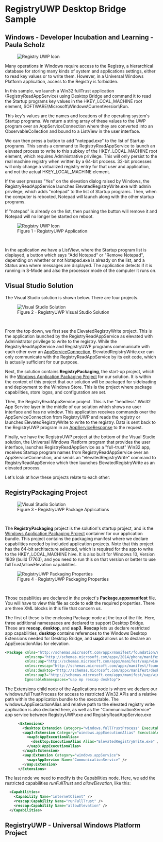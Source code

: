# RegistryUWP Desktop Bridge Sample
## Windows - Developer Incubation and Learning - Paula Scholz

<figure>
  <img src="/images/RegistryUWPicon.png" alt="Registry UWP Icon"/>
</figure>

Many operations in Windows require access to the Registry, a hierarchical database for storing many kinds of system and applications settings, either to read key values or to write them.  However, in a Universal Windows Platform application, access to the Registry is forbidden.

In this sample, we launch a Win32 fullTrust application (RegistryReadAppService) using Desktop Bridge and command it to read the Startup programs key values in the HKEY_LOCAL_MACHINE root element, SOFTWARE\Microsoft\Windows\CurrentVersion\Run.  

This key's values are the names and locations of the operating system's Startup programs.  We return a string array of these values to the UWP program over an AppServiceConnection where they are converted into an ObservableCollection and bound to a ListView in the user interface.

We can then press a button to add "notepad.exe" to the list of Startup programs.  This sends a command to RegistryReadAppService to launch an elevated process to write to this subkey of the HKEY_LOCAL_MACHINE root element, which requires Administrative privilege.  This will only persist to the real machine registry when written by a 64-bit process.  32-bit processes will only change a virtualized registry entry for that user and application, and not the actual HKEY_LOCAL_MACHINE element.

If the user presses "Yes" on the elevation dialog raised by Windows, the RegistryReadAppService launches ElevatedRegistryWrite.exe with admin privilege, which adds "notepad" to the list of Startup programs.  Then, when the computer is rebooted, Notepad will launch along with the other startup programs.

If "notepad" is already on the list, then pushing the button will remove it and Notepad will no longer be started on reboot.

<figure>
  <img src="/images/Fig1_RegistryUWPSample.PNG" alt="Registry UWP Icon"/>
  <figcaption>Figure 1 - RegistryUWP Application</figcaption>
</figure>
<br/>

In the application we have a ListView, where the Startup program list is displayed, a button which says "Add Notepad" or "Remove Notepad", depending on whether or not Notepad.exe is already on the list, and a Status area where messages are displayed.  The application detects if it is running in S-Mode and also the processor mode of the computer it runs on.

## Visual Studio Solution

The Visual Studio solution is shown below.  There are four projects.

<figure>
  <img src="/images/Fig2_RegistryUWPSolution.PNG" alt="Visual Studio Solution"/>
  <figcaption>Figure 2 - RegistryUWP Visual Studio Solution</figcaption>
</figure>
<br/>

From the top down, we first see the ElevatedRegistryWrite project. This is the application launched by the RegistryReadAppService as elevated with Administrator privilege to write to the registry.  While the RegistryReadAppService and RegistryUWP programs communicate with each other over an [AppServiceConnection](https://docs.microsoft.com/en-us/uwp/api/Windows.ApplicationModel.AppService.AppServiceConnection), ElevatedRegistryWrite.exe can only communicate with the RegistryReadAppService by its exit code, which is actually sufficient for our purpose.

Next, the solution contains **RegistryPackaging**, the start-up project, which is the [Windows Application Packaging Project](https://docs.microsoft.com/en-us/windows/uwp/porting/desktop-to-uwp-packaging-dot-net) for our solution.  It is within the context of this project that our solution will be packaged for sideloading and deployment to the Windows Store.  This is the project where package capabilities, store logos, and configuration are set.

Then, the RegistryReadAppService project.  This is the "headless" Win32 App Service layer in the middle of our solution which shows no user interface and has no window.  This application receives commands over the AppServiceConnection from RegistryUWP and reads the registry or launches ElevatedRegistryWrite to write to the registry.  Data is sent back to the RegistryUWP program in an [AppServiceResponse](https://docs.microsoft.com/en-us/uwp/api/windows.applicationmodel.appservice.appserviceresponse) to the request.

Finally, we have the RegistryUWP project at the bottom of the Visual Studio solution, the Universal Windows Platform program that provides the user interface, launches RegistryReadAppService as a "full-trust" Win32 app, receives Startup program names from RegistryReadAppService over an AppServiceConnection, and sends an "elevatedRegistryWrite" command to RegistryReadAppService which then launches ElevatedRegistryWrite as an elevated process.

Let's look at how these projects relate to each other:

## RegistryPackaging Project

<figure>
  <img src="/images/RegistryUWP_AppStackPack.png" alt="Visual Studio Solution"/>
  <figcaption>Figure 3 - RegistryUWP Package Applications</figcaption>
</figure>
<br/>

The **RegistryPackaging** project is the solution's startup project, and is the [Windows Application Packaging Project](https://docs.microsoft.com/en-us/windows/uwp/porting/desktop-to-uwp-packaging-dot-net) container for our application bundle.  This project contains the packaging manifest where we declare capabilities needed by included application projects.  Note that this project has the 64-bit architecture selected, which is required for the app to write to the HKEY_LOCAL_MACHINE hive.  It is also built for Windows 10, Version 1809 (build 17763), and you need to run this on that version or better to use fullTrust/allowElevation capabilities.

<figure>
  <img src="/images/RegistryUWP_packProjProp.png" alt="RegistryUWP Packaging Properties"/>
  <figcaption>Figure 4 - RegistryUWP Packaging Properties</figcaption>
</figure>
<br/>

Those capabilities are declared in the project's **Package.appxmanifest** file.  You will have to view this file as code to edit the required properties.  There are three XML blocks in this file that concern us.

The first of these is the enclosing Package node at the top of the file.  Here, three additional namespaces are declared to support Desktop Bridge.  These are **rescap, desktop**, and **uap3**.  **Rescap** lets us declare restricted app capabilities, **desktop** contains references to the Windows Desktop Extensions needed for Desktop Bridge, and **uap3** allows us to declare an AppExecutionAlias for elevation.

```xml
<Package xmlns="http://schemas.microsoft.com/appx/manifest/foundation/windows10"
         xmlns:mp="http://schemas.microsoft.com/appx/2014/phone/manifest" 
         xmlns:uap="http://schemas.microsoft.com/appx/manifest/uap/windows10" 
         xmlns:rescap="http://schemas.microsoft.com/appx/manifest/foundation/windows10/restrictedcapabilities" 
         xmlns:desktop="http://schemas.microsoft.com/appx/manifest/desktop/windows10" 
         xmlns:uap3="http://schemas.microsoft.com/appx/manifest/uap/windows10/3" 
         IgnorableNamespaces="uap mp rescap desktop">
```

The Extensions child node of the Applications node is where we declare our windows.fullTrustProcess for access to restricted Win32 APIs and a relative path within the application bundle to the executable.  The windows.AppExecutionAlias and relative path to the elevated registry write application is also declared here, as well as the "CommunicationService" app service between RegistryUWP.exe and RegistryReadAppService.exe

```xml
      <Extensions>
        <desktop:Extension Category="windows.fullTrustProcess" Executable="RegistryReadAppService\RegistryReadAppService.exe" />
        <uap3:Extension Category="windows.appExecutionAlias" Executable="ElevatedRegistryWrite\ElevatedRegistryWrite.exe" EntryPoint="Windows.FullTrustApplication">
          <uap3:AppExecutionAlias>
            <desktop:ExecutionAlias Alias="ElevatedRegistryWrite.exe" />
          </uap3:AppExecutionAlias>
        </uap3:Extension>
        <uap:Extension Category="windows.appService">
          <uap:AppService Name="CommunicationService" />
        </uap:Extension>
      </Extensions>
```

The last node we need to modify is the Capabilities node.  Here, we add the restricted capabilities *runFullTrust* and *allowElevation*, like this:

```xml
  <Capabilities>
    <Capability Name="internetClient" />
    <rescap:Capability Name="runFullTrust" />
    <rescap:Capability Name="allowElevation" />
  </Capabilities>
```
## RegistryUWP - Universal Windows Platform Project

